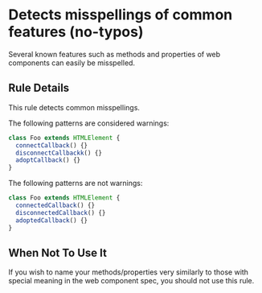 # Detects misspellings of common features (no-typos)

Several known features such as methods and properties of web
components can easily be misspelled.

## Rule Details

This rule detects common misspellings.

The following patterns are considered warnings:

```ts
class Foo extends HTMLElement {
  connectCallback() {}
  disconnectCallbackk() {}
  adoptCallback() {}
}
```

The following patterns are not warnings:

```ts
class Foo extends HTMLElement {
  connectedCallback() {}
  disconnectedCallback() {}
  adoptedCallback() {}
}
```

## When Not To Use It

If you wish to name your methods/properties very similarly to those
with special meaning in the web component spec, you should not use
this rule.
